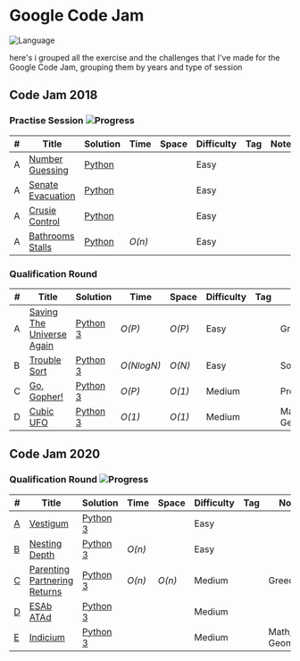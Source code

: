 # Google Code Jam

![Language](https://img.shields.io/badge/language-Python-orange.svg)

here's i grouped all the exercise and the challenges that I've made for the Google Code Jam, grouping them by years and type of session

## Code Jam 2018

### Practise Session ![Progress](https://img.shields.io/badge/progress-4%20%2F%204-32CD32.svg)

| # | Title | Solution | Time | Space | Difficulty | Tag | Note |
|---| ----- | -------- | ---- | ----- | ---------- | --- | ---- |
|A| [Number Guessing](https://codingcompetitions.withgoogle.com/codejam/round/0000000000000130/0000000000000523)| [Python](./Qualification%20Round/saving-the-universe-again.py)|  |  | Easy | |  |
|A| [Senate Evacuation](https://codingcompetitions.withgoogle.com/codejam/round/0000000000000130/0000000000000523)| [Python](./Qualification%20Round/saving-the-universe-again.py)|  |  | Easy | |  |
|A| [Crusie Control](https://codingcompetitions.withgoogle.com/codejam/round/0000000000000130/0000000000000523)| [Python](./Qualification%20Round/saving-the-universe-again.py)|  |  | Easy | |  |
|A| [Bathrooms Stalls](https://codingcompetitions.withgoogle.com/codejam/round/0000000000000130/0000000000000523)| [Python](./Qualification%20Round/saving-the-universe-again.py)| _O(n)_ |  | Easy | |  |
 
### Qualification Round
| # | Title | Solution | Time | Space | Difficulty | Tag | Note |
|---| ----- | -------- | ---- | ----- | ---------- | --- | ---- |
|A| [Saving The Universe Again](https://codejam.withgoogle.com/2018/challenges/00000000000000cb/dashboard)| [Python 3](./Qualification%20Round/saving_the_universe_again.py)| _O(P)_ | _O(P)_ | Easy | | Greedy |
|B| [Trouble Sort](https://codejam.withgoogle.com/2018/challenges/00000000000000cb/dashboard/00000000000079cb)| [Python 3](./Qualification%20Round/trouble_sort.py)| _O(NlogN)_ | _O(N)_ | Easy | | Sorting |
|C| [Go, Gopher!](https://codejam.withgoogle.com/2018/challenges/00000000000000cb/dashboard/0000000000007a30)| [Python 3](./Qualification%20Round/go_gopher.py)| _O(P)_ | _O(1)_ | Medium | | Probability |
|D| [Cubic UFO](https://codejam.withgoogle.com/2018/challenges/00000000000000cb/dashboard/00000000000079cc)| [Python 3](./Qualification%20Round/cubic_ufo.py) |  _O(1)_ | _O(1)_ | Medium | | Math, Geometry |

## Code Jam 2020

### Qualification Round  ![Progress](https://img.shields.io/badge/progress-3%2F5-brightgreen)

| # | Title | Solution | Time | Space | Difficulty | Tag | Note |
|---| ----- | -------- | ---- | ----- | ---------- | --- | ---- |
|[A](./CodeJam2020/Qualification/Indicium)| [Vestigum](https://codingcompetitions.withgoogle.com/codejam/round/000000000019fd27/000000000020993c)| [Python 3](./Qualification%20Round/saving_the_universe_again.py)|  |  | Easy | |  |
|[B](./CodeJam2020/Qualification/NestingDepth)| [Nesting Depth](https://codingcompetitions.withgoogle.com/codejam/round/000000000019fd27/0000000000209a9f)| [Python 3](./Qualification%20Round/trouble_sort.py)| _O(n)_ |  | Easy  | |  |
|[C](./CodeJam2020/Qualification/ParetingPartneringReturns)| [Parenting Partnering Returns](https://codingcompetitions.withgoogle.com/codejam/round/000000000019fd27/000000000020bdf9)| [Python 3](./Qualification%20Round/go_gopher.py)| _O(n)_ | _O(n)_ | Medium | | Greedy |
|[D](./CodeJam2020/Qualification/ESAbATAd)| [ESAb ATAd](https://codingcompetitions.withgoogle.com/codejam/round/000000000019fd27/0000000000209a9e)| [Python 3](./Qualification%20Round/cubic_ufo.py) |   |  | Medium | |  |
|[E](./CodeJam2020/Qualification/Indicium)| [Indicium](https://codingcompetitions.withgoogle.com/codejam/round/000000000019fd27/0000000000209aa0)| [Python 3](./Qualification%20Round/cubic_ufo.py) |   |  | Medium | | Math, Geometry |


